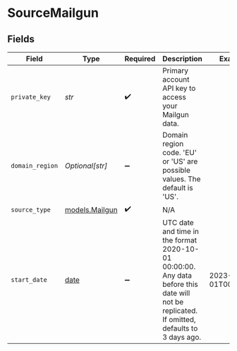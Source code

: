 # SourceMailgun


## Fields

| Field                                                                                                                                      | Type                                                                                                                                       | Required                                                                                                                                   | Description                                                                                                                                | Example                                                                                                                                    |
| ------------------------------------------------------------------------------------------------------------------------------------------ | ------------------------------------------------------------------------------------------------------------------------------------------ | ------------------------------------------------------------------------------------------------------------------------------------------ | ------------------------------------------------------------------------------------------------------------------------------------------ | ------------------------------------------------------------------------------------------------------------------------------------------ |
| `private_key`                                                                                                                              | *str*                                                                                                                                      | :heavy_check_mark:                                                                                                                         | Primary account API key to access your Mailgun data.                                                                                       |                                                                                                                                            |
| `domain_region`                                                                                                                            | *Optional[str]*                                                                                                                            | :heavy_minus_sign:                                                                                                                         | Domain region code. 'EU' or 'US' are possible values. The default is 'US'.                                                                 |                                                                                                                                            |
| `source_type`                                                                                                                              | [models.Mailgun](../models/mailgun.md)                                                                                                     | :heavy_check_mark:                                                                                                                         | N/A                                                                                                                                        |                                                                                                                                            |
| `start_date`                                                                                                                               | [date](https://docs.python.org/3/library/datetime.html#date-objects)                                                                       | :heavy_minus_sign:                                                                                                                         | UTC date and time in the format 2020-10-01 00:00:00. Any data before this date will not be replicated. If omitted, defaults to 3 days ago. | 2023-08-01T00:00:00Z                                                                                                                       |